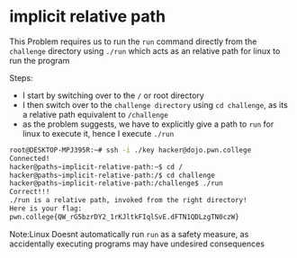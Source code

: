 # implicit relative path

This Problem requires us to run the `run` command directly from the `challenge` directory using `./run` which acts as an relative path for linux to run the program

Steps:
- I start by switching over to the `/` or root directory
- I then switch over to the `challenge directory` using `cd challenge`, as its a relative path equivalent to `/challenge`
- as the problem suggests, we have to explicitly give a path to `run` for linux to execute it, hence I execute `./run`

```bash
root@DESKTOP-MPJ395R:~# ssh -i ./key hacker@dojo.pwn.college
Connected!
hacker@paths~implicit-relative-path:~$ cd /
hacker@paths~implicit-relative-path:/$ cd challenge
hacker@paths~implicit-relative-path:/challenge$ ./run
Correct!!!
./run is a relative path, invoked from the right directory!
Here is your flag:
pwn.college{QW_rG5bzrDY2_1rKJltkFIqlSvE.dFTN1QDLzgTN0czW}
```
Note:Linux Doesnt automatically run `run` as a safety measure, as accidentally executing programs may have undesired consequences
